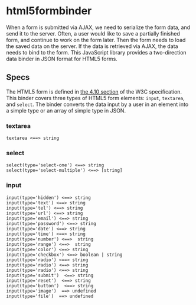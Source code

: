 # html5formbinder

When a form is submitted via AJAX, we need to serialize the form data, and send it to the server. Often, a user would like to save a partially finished form, and continue to work on the form later. Then the form needs to load the saved data on the server. If the data is retrieved via AJAX, the data needs to bind to the form. This JavaScript library provides a two-direction data binder in JSON format for HTML5 forms.

## Specs

The HTML5 form is defined in [the 4.10 section](http://www.w3.org/TR/html5/forms.html) of the W3C specification. This binder covers three types of HTML5 form elements: `input`, `textarea`, and `select`. The binder converts the data input by a user in an element into a simple type or an array of simple type in JSON.

### textarea

```
textarea <==> string
```

### select

```
select(type='select-one') <==> string
select(type='select-multiple') <==> [string]
```

### input

```
input(type='hidden') <==> string
input(type='text') <==> string
input(type='tel') <==> string
input(type='url') <==> string
input(type='email') <==> string
input(type='password') <==> string
input(type='date') <==> string
input(type='time') <==> string
input(type='number') <==>  string
input(type='range') <==>  string
input(type='color') <==> string
input(type='checkbox') <==> boolean | string
input(type='radio') <==> string
input(type='radio') <==> string
input(type='radio') <==> string
input(type='submit')  <==> string
input(type='reset')  <==> string
input(type='button')  <==> string 
input(type='image')  ==> undefined
input(type='file')  ==> undefined


```
